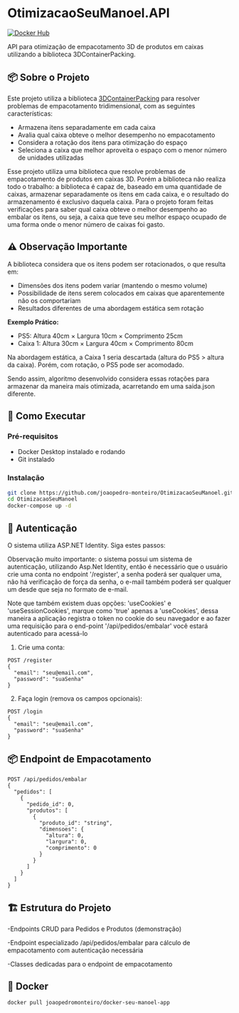 # OtimizacaoSeuManoel.API

[![Docker Hub](https://img.shields.io/badge/Docker%20Hub-joaopedromonteiro%2Fdocker--seu--manoel--app-blue)](https://hub.docker.com/r/joaopedromonteiro/docker-seu-manoel-app)

API para otimização de empacotamento 3D de produtos em caixas utilizando a biblioteca 3DContainerPacking.

## 📦 Sobre o Projeto

Este projeto utiliza a biblioteca [3DContainerPacking](https://github.com/davidmchapman/3DContainerPacking) para resolver problemas de empacotamento tridimensional, com as seguintes características:

- Armazena itens separadamente em cada caixa
- Avalia qual caixa obteve o melhor desempenho no empacotamento
- Considera a rotação dos itens para otimização do espaço
- Seleciona a caixa que melhor aproveita o espaço com o menor número de unidades utilizadas

Esse projeto utiliza uma biblioteca que resolve problemas de empacotamento de produtos em caixas 3D. Porém a biblioteca não realiza todo o trabalho: a biblioteca é capaz de, baseado em uma quantidade de caixas, armazenar separadamente os itens em cada caixa, e o resultado do armazenamento é exclusivo daquela caixa. Para o projeto foram feitas verificações para saber qual caixa obteve o melhor desempenho ao embalar os itens, ou seja, a caixa que teve seu melhor espaço ocupado de uma forma onde o menor número de caixas foi gasto.   

## ⚠️ Observação Importante

A biblioteca considera que os itens podem ser rotacionados, o que resulta em:
- Dimensões dos itens podem variar (mantendo o mesmo volume)
- Possibilidade de itens serem colocados em caixas que aparentemente não os comportariam
- Resultados diferentes de uma abordagem estática sem rotação

**Exemplo Prático:**
- PS5: Altura 40cm × Largura 10cm × Comprimento 25cm
- Caixa 1: Altura 30cm × Largura 40cm × Comprimento 80cm

Na abordagem estática, a Caixa 1 seria descartada (altura do PS5 > altura da caixa). Porém, com rotação, o PS5 pode ser acomodado.

Sendo assim, algoritmo desenvolvido considera essas rotações para armazenar da maneira mais otimizada, acarretando em uma saida.json diferente.

## 🚀 Como Executar

### Pré-requisitos
- Docker Desktop instalado e rodando
- Git instalado

### Instalação
```bash
git clone https://github.com/joaopedro-monteiro/OtimizacaoSeuManoel.git
cd OtimizacaoSeuManoel
docker-compose up -d
```
## 🔐 Autenticação
O sistema utiliza ASP.NET Identity. Siga estes passos:

Observação muito importante: o sistema possui um sistema de autenticação, utilizando Asp.Net Identity, então é necessário que o usuário crie uma conta no endpoint '/register', a senha poderá ser qualquer uma, não há verificação de força da senha, o e-mail também poderá ser qualquer um desde que seja no formato de e-mail.

Note que também existem duas opções: 'useCookies' e 'useSessionCookies', marque como 'true' apenas a 'useCookies', dessa maneira a aplicação registra o token no cookie do seu navegador e ao fazer uma requisição para o end-point '/api/pedidos/embalar' você estará autenticado para acessá-lo

1. Crie uma conta:
```
POST /register
{
  "email": "seu@email.com",
  "password": "suaSenha"
}
```
2. Faça login (remova os campos opcionais):
```
POST /login
{
  "email": "seu@email.com",
  "password": "suaSenha"
}
```

## 📦 Endpoint de Empacotamento
```
POST /api/pedidos/embalar
{
  "pedidos": [
    {
      "pedido_id": 0,
      "produtos": [
        {
          "produto_id": "string",
          "dimensoes": {
            "altura": 0,
            "largura": 0,
            "comprimento": 0
          }
        }
      ]
    }
  ]
}
```

## 🏗️ Estrutura do Projeto
-Endpoints CRUD para Pedidos e Produtos (demonstração)

-Endpoint especializado /api/pedidos/embalar para cálculo de empacotamento com autenticação necessária

-Classes dedicadas para o endpoint de empacotamento

## 🐳 Docker
```
docker pull joaopedromonteiro/docker-seu-manoel-app
```
